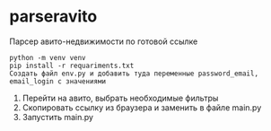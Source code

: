 # parseravito
Парсер авито-недвижимости по готовой ссылке
```
python -m venv venv
pip install -r requariments.txt
Создать файл env.py и добавить туда переменные password_email, email_login с значениями
```

1. Перейти на авито, выбрать необходимые фильтры
2. Скопировать ссылку из браузера и заменить в файле main.py
3. Запустить main.py
